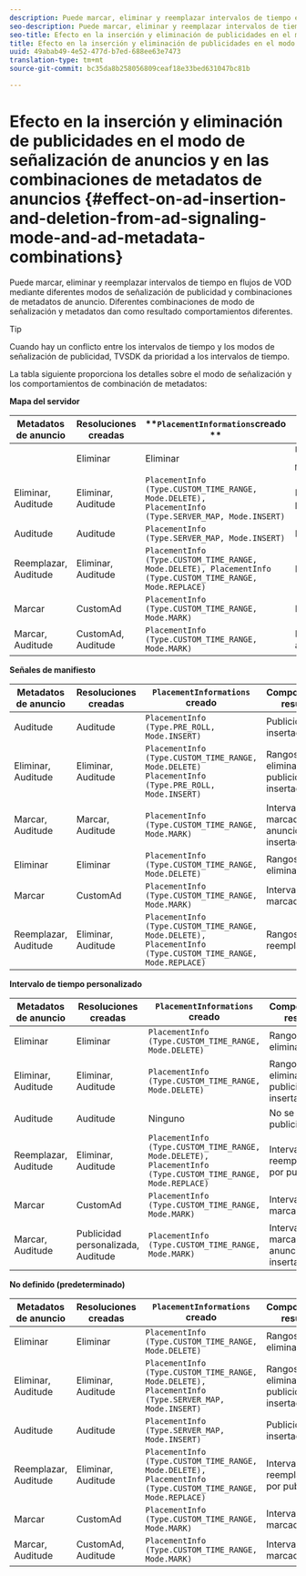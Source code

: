 ```yaml
---
description: Puede marcar, eliminar y reemplazar intervalos de tiempo en flujos de VOD mediante diferentes modos de señalización de publicidad y combinaciones de metadatos de anuncio. Diferentes combinaciones de modo de señalización y metadatos dan como resultado comportamientos diferentes.
seo-description: Puede marcar, eliminar y reemplazar intervalos de tiempo en flujos de VOD mediante diferentes modos de señalización de publicidad y combinaciones de metadatos de anuncio. Diferentes combinaciones de modo de señalización y metadatos dan como resultado comportamientos diferentes.
seo-title: Efecto en la inserción y eliminación de publicidades en el modo de señalización de anuncios y en las combinaciones de metadatos de anuncios
title: Efecto en la inserción y eliminación de publicidades en el modo de señalización de anuncios y en las combinaciones de metadatos de anuncios
uuid: 49abab49-4e52-477d-b7ed-688ee63e7473
translation-type: tm+mt
source-git-commit: bc35da8b258056809ceaf18e33bed631047bc81b

---
```



# Efecto en la inserción y eliminación de publicidades en el modo de señalización de anuncios y en las combinaciones de metadatos de anuncios {#effect-on-ad-insertion-and-deletion-from-ad-signaling-mode-and-ad-metadata-combinations}

Puede marcar, eliminar y reemplazar intervalos de tiempo en flujos de VOD mediante diferentes modos de señalización de publicidad y combinaciones de metadatos de anuncio. Diferentes combinaciones de modo de señalización y metadatos dan como resultado comportamientos diferentes.

>[!TIP]
>
>Cuando hay un conflicto entre los intervalos de tiempo y los modos de señalización de publicidad, TVSDK da prioridad a los intervalos de tiempo.

La tabla siguiente proporciona los detalles sobre el modo de señalización y los comportamientos de combinación de metadatos:

**Mapa del servidor**

| **Metadatos de anuncio** | **Resoluciones creadas** | **`PlacementInformations`creado ** | **Comportamiento resultante** |
|--- |--- |--- |--- |
|  | Eliminar | Eliminar | `PlacementInfo (Type.CUSTOM_TIME_RANGE, Mode.DELETE)` | Rangos eliminados |
| Eliminar, Auditude | Eliminar, Auditude | `PlacementInfo (Type.CUSTOM_TIME_RANGE, Mode.DELETE),` <br>`PlacementInfo (Type.SERVER_MAP, Mode.INSERT)` | Rangos eliminados, publicidades insertadas |
| Auditude | Auditude | `PlacementInfo (Type.SERVER_MAP, Mode.INSERT)` | Publicidades insertadas |
| Reemplazar, Auditude | Eliminar, Auditude | `PlacementInfo (Type.CUSTOM_TIME_RANGE, Mode.DELETE), PlacementInfo (Type.CUSTOM_TIME_RANGE, Mode.REPLACE)` | Rangos reemplazados |
| Marcar | CustomAd | `PlacementInfo (Type.CUSTOM_TIME_RANGE, Mode.MARK)` | Intervalos marcados |
| Marcar, Auditude | CustomAd, Auditude | `PlacementInfo (Type.CUSTOM_TIME_RANGE, Mode.MARK)` | Intervalos marcados, sin anuncios insertados |

**Señales de manifiesto**

| Metadatos de anuncio | Resoluciones creadas | `PlacementInformations` creado | Comportamiento resultante |
|--- |--- |--- |--- |
| Auditude | Auditude | `PlacementInfo (Type.PRE_ROLL, Mode.INSERT)` | Publicidades insertadas |
| Eliminar, Auditude | Eliminar, Auditude | `PlacementInfo (Type.CUSTOM_TIME_RANGE, Mode.DELETE)`<br>`PlacementInfo (Type.PRE_ROLL, Mode.INSERT)` | Rangos eliminados, publicidades insertadas |
| Marcar, Auditude | Marcar, Auditude | `PlacementInfo (Type.CUSTOM_TIME_RANGE, Mode.MARK)` | Intervalos marcados, sin anuncios insertados |
| Eliminar | Eliminar | `PlacementInfo (Type.CUSTOM_TIME_RANGE, Mode.DELETE)` | Rangos eliminados |
| Marcar | CustomAd | `PlacementInfo (Type.CUSTOM_TIME_RANGE, Mode.MARK)` | Intervalos marcados |
| Reemplazar, Auditude | Eliminar, Auditude | `PlacementInfo (Type.CUSTOM_TIME_RANGE, Mode.DELETE), PlacementInfo (Type.CUSTOM_TIME_RANGE, Mode.REPLACE)` | Rangos reemplazados |

**Intervalo de tiempo personalizado**

| Metadatos de anuncio | Resoluciones creadas | `PlacementInformations` creado | Comportamiento resultante |
|--- |--- |--- |--- |
| Eliminar | Eliminar | `PlacementInfo (Type.CUSTOM_TIME_RANGE, Mode.DELETE)` | Rangos eliminados |
| Eliminar, Auditude | Eliminar, Auditude | `PlacementInfo (Type.CUSTOM_TIME_RANGE, Mode.DELETE)` | Rangos eliminados, sin publicidades insertadas |
| Auditude | Auditude | Ninguno | No se insertaron publicidades |
| Reemplazar, Auditude | Eliminar, Auditude | `PlacementInfo (Type.CUSTOM_TIME_RANGE, Mode.DELETE), PlacementInfo (Type.CUSTOM_TIME_RANGE, Mode.REPLACE)` | Intervalos reemplazados por publicidades |
| Marcar | CustomAd | `PlacementInfo (Type.CUSTOM_TIME_RANGE, Mode.MARK)` | Intervalos marcados |
| Marcar, Auditude | Publicidad personalizada, Auditude | `PlacementInfo (Type.CUSTOM_TIME_RANGE, Mode.MARK)` | Intervalos marcados, sin anuncios insertados |

**No definido (predeterminado)**

| Metadatos de anuncio | Resoluciones creadas | `PlacementInformations` creado | Comportamiento resultante |
|--- |--- |--- |--- |
| Eliminar | Eliminar | `PlacementInfo (Type.CUSTOM_TIME_RANGE, Mode.DELETE)` | Rangos eliminados |
| Eliminar, Auditude | Eliminar, Auditude | `PlacementInfo (Type.CUSTOM_TIME_RANGE, Mode.DELETE), PlacementInfo (Type.SERVER_MAP, Mode.INSERT)` | Rangos eliminados, publicidades insertadas |
| Auditude | Auditude | `PlacementInfo (Type.SERVER_MAP, Mode.INSERT)` | Publicidades insertadas |
| Reemplazar, Auditude | Eliminar, Auditude | `PlacementInfo (Type.CUSTOM_TIME_RANGE, Mode.DELETE), PlacementInfo (Type.CUSTOM_TIME_RANGE, Mode.REPLACE)` | Intervalos reemplazados por publicidades |
| Marcar | CustomAd | `PlacementInfo (Type.CUSTOM_TIME_RANGE, Mode.MARK)` | Intervalos marcados |
| Marcar, Auditude | CustomAd, Auditude | `PlacementInfo (Type.CUSTOM_TIME_RANGE, Mode.MARK)` | Intervalos marcados |